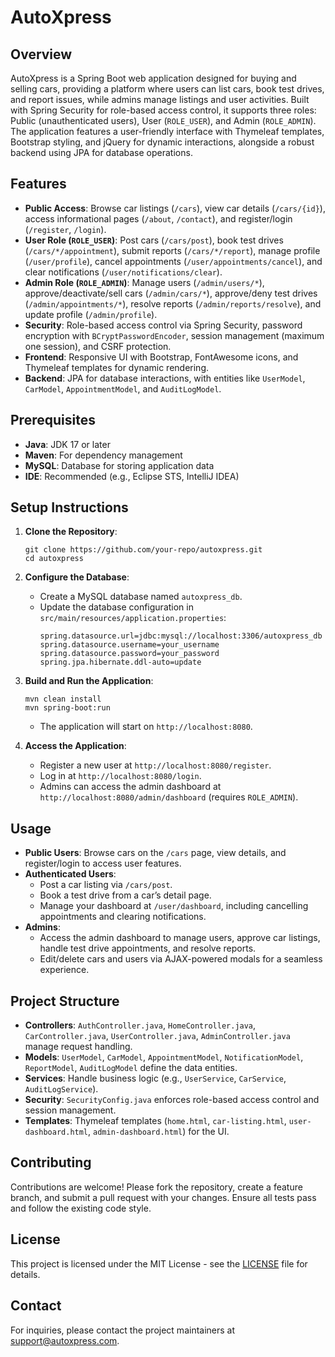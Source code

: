 # AutoXpress

## Overview
AutoXpress is a Spring Boot web application designed for buying and selling cars, providing a platform where users can list cars, book test drives, and report issues, while admins manage listings and user activities. Built with Spring Security for role-based access control, it supports three roles: Public (unauthenticated users), User (`ROLE_USER`), and Admin (`ROLE_ADMIN`). The application features a user-friendly interface with Thymeleaf templates, Bootstrap styling, and jQuery for dynamic interactions, alongside a robust backend using JPA for database operations.

## Features
- **Public Access**: Browse car listings (`/cars`), view car details (`/cars/{id}`), access informational pages (`/about`, `/contact`), and register/login (`/register`, `/login`).
- **User Role (`ROLE_USER`)**: Post cars (`/cars/post`), book test drives (`/cars/*/appointment`), submit reports (`/cars/*/report`), manage profile (`/user/profile`), cancel appointments (`/user/appointments/cancel`), and clear notifications (`/user/notifications/clear`).
- **Admin Role (`ROLE_ADMIN`)**: Manage users (`/admin/users/*`), approve/deactivate/sell cars (`/admin/cars/*`), approve/deny test drives (`/admin/appointments/*`), resolve reports (`/admin/reports/resolve`), and update profile (`/admin/profile`).
- **Security**: Role-based access control via Spring Security, password encryption with `BCryptPasswordEncoder`, session management (maximum one session), and CSRF protection.
- **Frontend**: Responsive UI with Bootstrap, FontAwesome icons, and Thymeleaf templates for dynamic rendering.
- **Backend**: JPA for database interactions, with entities like `UserModel`, `CarModel`, `AppointmentModel`, and `AuditLogModel`.

## Prerequisites
- **Java**: JDK 17 or later
- **Maven**: For dependency management
- **MySQL**: Database for storing application data
- **IDE**: Recommended (e.g., Eclipse STS, IntelliJ IDEA)

## Setup Instructions
1. **Clone the Repository**:
   ```
   git clone https://github.com/your-repo/autoxpress.git
   cd autoxpress
   ```

2. **Configure the Database**:
   - Create a MySQL database named `autoxpress_db`.
   - Update the database configuration in `src/main/resources/application.properties`:
     ```
     spring.datasource.url=jdbc:mysql://localhost:3306/autoxpress_db
     spring.datasource.username=your_username
     spring.datasource.password=your_password
     spring.jpa.hibernate.ddl-auto=update
     ```

3. **Build and Run the Application**:
   ```
   mvn clean install
   mvn spring-boot:run
   ```
   - The application will start on `http://localhost:8080`.

4. **Access the Application**:
   - Register a new user at `http://localhost:8080/register`.
   - Log in at `http://localhost:8080/login`.
   - Admins can access the admin dashboard at `http://localhost:8080/admin/dashboard` (requires `ROLE_ADMIN`).

## Usage
- **Public Users**: Browse cars on the `/cars` page, view details, and register/login to access user features.
- **Authenticated Users**:
  - Post a car listing via `/cars/post`.
  - Book a test drive from a car’s detail page.
  - Manage your dashboard at `/user/dashboard`, including cancelling appointments and clearing notifications.
- **Admins**:
  - Access the admin dashboard to manage users, approve car listings, handle test drive appointments, and resolve reports.
  - Edit/delete cars and users via AJAX-powered modals for a seamless experience.

## Project Structure
- **Controllers**: `AuthController.java`, `HomeController.java`, `CarController.java`, `UserController.java`, `AdminController.java` manage request handling.
- **Models**: `UserModel`, `CarModel`, `AppointmentModel`, `NotificationModel`, `ReportModel`, `AuditLogModel` define the data entities.
- **Services**: Handle business logic (e.g., `UserService`, `CarService`, `AuditLogService`).
- **Security**: `SecurityConfig.java` enforces role-based access control and session management.
- **Templates**: Thymeleaf templates (`home.html`, `car-listing.html`, `user-dashboard.html`, `admin-dashboard.html`) for the UI.

## Contributing
Contributions are welcome! Please fork the repository, create a feature branch, and submit a pull request with your changes. Ensure all tests pass and follow the existing code style.

## License
This project is licensed under the MIT License - see the [LICENSE](LICENSE) file for details.

## Contact
For inquiries, please contact the project maintainers at support@autoxpress.com.